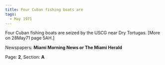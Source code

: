 ```yaml
---  
title: Four Cuban fishing boats are  
tags:  
  - May 1971  
---  
```

  
Four Cuban fishing boats are seized by the USCG near Dry Tortugas. [More on 28May71 page 5AH.]  
  
Newspapers: **Miami Morning News or The Miami Herald**  
  
Page: **2**, Section: **A** 
